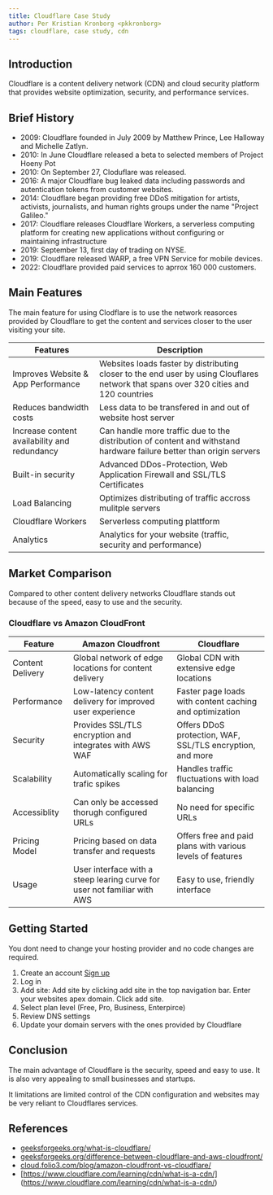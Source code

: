 ```yaml
---
title: Cloudflare Case Study
author: Per Kristian Kronborg <pkkronborg>
tags: cloudflare, case study, cdn
---
```


## Introduction

Cloudflare is a content delivery network (CDN) and cloud security platform that provides website optimization, security, and performance services.


## Brief History

- 2009: Cloudflare founded in July 2009 by Matthew Prince, Lee Halloway and Michelle Zatlyn. 
- 2010: In June Cloudflare released a beta to selected members of Project Hoeny Pot
- 2010: On September 27, Cloduflare was released.
- 2016: A major Cloudflare bug leaked data including passwords and autentication tokens from customer websites.
- 2014: Cloudflare began providing free DDoS mitigation for artists, activists, journalists, and human rights groups under the name "Project Galileo."
- 2017: Cloudflare releases Cloudflare Workers, a serverless computing platform for creating new applications without configuring or maintaining infrastructure
- 2019: September 13, first day of trading on NYSE. 
- 2019: Cloudflare released WARP, a free VPN Service for mobile devices. 
- 2022: Cloudflare provided paid services to aprrox 160 000 customers. 

## Main Features

The main feature for using Clodflare is to use the network reasorces provided by Cloudflare to get the content and services closer to the user visiting your site. 

| Features| Description |
|---|---|
| Improves Website & App Performance | Websites loads faster by distributing closer to the end user by using Clouflares network that spans over 320 cities and 120 countries |
| Reduces bandwidth costs | Less data to be transfered in and out of website host server | 
| Increase content availability and redundancy | Can handle more traffic due to the distribution of content and withstand hardware failure better than origin servers | 
| Built-in security | Advanced DDos-Protection, Web Application Firewall and SSL/TLS Certificates |
| Load Balancing | Optimizes distributing of traffic accross mulitple servers | 
| Cloudflare Workers | Serverless computing plattform |
| Analytics | Analytics for your website (traffic, security and performance) |



## Market Comparison

Compared to other content delivery networks Cloudflare stands out because of the speed, easy to use and the security.

### Cloudflare vs Amazon CloudFront 

| Feature  | Amazon Cloudfront |Cloudflare|
|---|---|---|
|Content Delivery|Global network of edge locations for content delivery|Global CDN with extensive edge locations|
|Performance|	Low-latency content delivery for improved user experience|Faster page loads with content caching and optimization|
|Security|Provides SSL/TLS encryption and integrates with AWS WAF|Offers DDoS protection, WAF, SSL/TLS encryption, and more|
| Scalability  | Automatically scaling for trafic spikes | Handles traffic fluctuations with load balancing |
| Accessiblity| Can only be accessed thorugh configured URLs  | No need for specific URLs |
| Pricing Model  | Pricing based on data transfer and requests | Offers free and paid plans with various levels of features |
| Usage | User interface with a steep learing curve for user not familiar with AWS | Easy to use, friendly interface |
 
## Getting Started

You dont need to change your hosting provider and no code changes are required. 

1. Create an account [Sign up](https://dash.cloudflare.com/sign-up)
2. Log in
3. Add site: Add site by clicking add site in the top navigation bar. Enter your websites apex domain. Click add site.
4. Select plan level (Free, Pro, Business, Enterpirce)
5. Review DNS settings
6. Update your domain servers with the ones provided by Cloudflare 


## Conclusion

The main advantage of Cloudflare is the security, speed and easy to use. It is also very appealing to small businesses and startups.

It limitations are limited control of the CDN configuration and websites may be very reliant to Cloudflares services. 

## References

- [geeksforgeeks.org/what-is-cloudflare/](https://www.geeksforgeeks.org/what-is-cloudflare/)
- [geeksforgeeks.org/difference-between-cloudflare-and-aws-cloudfront/](https://www.geeksforgeeks.org/difference-between-cloudflare-and-aws-cloudfront/)
- [cloud.folio3.com/blog/amazon-cloudfront-vs-cloudflare/](https://cloud.folio3.com/blog/amazon-cloudfront-vs-cloudflare/)
- [https://www.cloudflare.com/learning/cdn/what-is-a-cdn/] (https://www.cloudflare.com/learning/cdn/what-is-a-cdn/)

